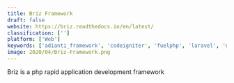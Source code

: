 ```yaml
---
title: Briz Framework
draft: false 
website: https://briz.readthedocs.io/en/latest/
classification: ['']
platform: ['Web']
keywords: ['adianti_framework', 'codeigniter', 'fuelphp', 'laravel', 'nette_framework', 'php_fat-free_framework', 'phpixie', 'singularcore', 'symfony', 'tomp2p', 'yii_framework', 'zend_framework']
image: 2020/04/Briz-Framework.png
---
```

Briz is a php rapid application development framework